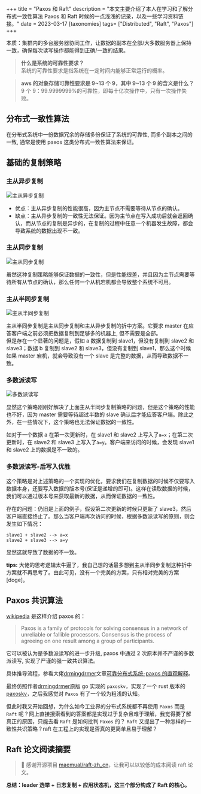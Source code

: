 +++
title = "Paxos 和 Raft"
description = "本文主要介绍了本人在学习和了解分布式一致性算法 Paxos 和 Raft 时候的一点浅浅的记录，以及一些学习资料链接。"
date = 2023-03-17
[taxonomies]
tags= ["Distributed", "Raft", "Paxos"]
+++

本质：集群内的多台服务器协同工作，让数据的副本在全部/大多数服务器上保持一致，确保每次读写操作都能得到正确/一致的结果。

> **什么是系统的可靠性要求？**  
> 系统的可靠性要求是指系统在一定时间内能够正常运行的概率。

> **aws 的对象存储可靠性要求是 9~13 个 9，其中 9~13 个 9 的含义是什么？**  
> 9 个 9：99.9999999%的可靠性，即每十亿次操作中，只有一次操作失败。

## 分布式一致性算法

在分布式系统中一份数据冗余的存储多份保证了系统的可靠性, 而多个副本之间的一致, 通常是使用 paxos 这类分布式一致性算法来保证。

## 基础的复制策略

### 主从异步复制

![主从异步复制](/blog/master-slave-asynch-replication.png)

- 优点：主从异步复制的性能很高，因为主节点不需要等待从节点的确认。
- 缺点：主从异步复制的一致性无法保证。因为主节点在写入成功后就会返回确认，而从节点的复制是异步的，在复制的过程中任意一个机器发生故障，都会导致系统的数据出现不一致。

### 主从同步复制

![主从同步复制](/blog/master-slave-sync-replication.png)

虽然这种复制策略能够保证数据的一致性，但是性能很差，并且因为主节点需要等待所有从节点的确认，那么任何一个从机宕机都会导致整个系统不可用。

### 主从半同步复制

![主从半同步复制](/blog/master-slave-semi-sync.png)

主从半同步复制是主从同步复制和主从异步复制的折中方案。它要求 master 在应答客户端之前必须把数据复制到足够多的机器上, 但不需要是全部。  
但是存在一个显著的问题是，假如 a 数据复制到 slave1，但没有复制到 slave2 和 slave3；数据 b 复制到 slave2 和 slave3，但没有复制到 slave1，那么这个时候如果 master 宕机，就会导致没有一个 slave 是完整的数据，从而导致数据不一致。

### 多数派读写

![多数派读写](/blog/majority-reading-writing.png)

显然这个策略刚刚好解决了上面主从半同步复制策略的问题，但是这个策略的性能也不好，因为 master 需要等待超过半数的 slave 确认后才能应答客户端。除此之外，在一些情况下，这个策略也无法保证数据的一致性。

如对于一个数据 a 在第一次更新时，在 slave1 和 slave2 上写入了`a=x`；在第二次更新时，在 slave2 和 slave3 上写入了`a=y`。客户端来访问的时候，会发现 slave1 和 slave2 上的数据是不一致的。

### 多数派读写-后写入优胜

这个策略是对上述策略的一个实现的优化，要求我们在复制数据的时候不仅要写入数据本身，还要写入数据的版本号(保证是递增的即可)。这样在读取数据的时候，我们可以通过版本号来获取最新的数据，从而保证数据的一致性。

存在的问题：仍旧是上面的例子，假设第二次更新的时候只更新了 slave3，然后客户端直接终止了。那么当客户端再次访问的时候，根据多数派读写的原则，则会发生如下情况：

```
slave1 + slave2 --> a=x
slave2 + slave3 --> a=y
```

显然这就导致了数据的不一致。

**tips:** 大佬的思考逻辑太牛逼了，我自己想的话最多想到主从半同步复制这种折中方案就不再思考了。由此可见，没有一个完美的方案，只有相对完美的方案[doge]。

## Paxos 共识算法

[wikipedia](<https://en.wikipedia.org/wiki/Paxos_(computer_science)>) 是这样介绍 paxos 的：

> Paxos is a family of protocols for solving consensus in a network of unreliable or fallible processors. Consensus is the process of agreeing on one result among a group of participants.

它可以被认为是多数派读写的进一步升级, paxos 中通过 2 次原本并不严谨的多数派读写, 实现了严谨的强一致共识算法。

具体推导流程，参看大佬[drmingdrmer](https://github.com/drmingdrmer)文章[可靠分布式系统-paxos 的直观解释](https://blog.openacid.com/algo/paxos/)。

最终仿照作者[drmingdrmer](https://github.com/drmingdrmer)原版 go 实现的 `paxoskv`，实现了一个 rust 版本的[paxoskv](https://github.com/realtaobo/consistency/tree/main/paxoskv)，之后我感觉对 `Paxos` 有了一个较为粗浅的认知。

但此时我又开始回想，为什么如今工业界的分布式系统都不再使用 `Paxos` 而是 `Raft` 呢？网上直接搜索看到的答案都是实现过于复杂且难于理解，我觉得要了解真正的原因，只能去看 `Raft` 是如何批判 `Paxos` 的？ `Raft` 又提出了一种怎样的一致性共识策略？raft 在工程上的实现是否真的更简单且易于理解？

## Raft 论文阅读摘要

> 🌻 感谢开源项目 [maemual/raft-zh_cn](https://github.com/maemual/raft-zh_cn)，让我可以以较低的成本阅读 raft 论文。

**总结：leader 选举 + 日志复制 + 应用状态机，这三个部分构成了 Raft 的核心。**
